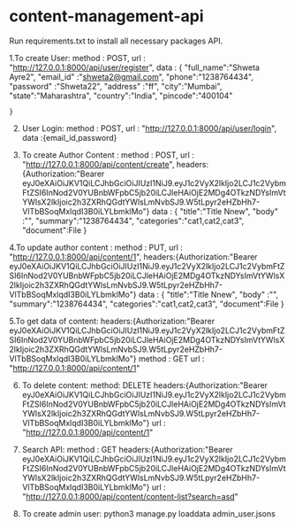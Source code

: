 # content-management-api
Run requirements.txt to install all necessary packages API.

1.To create User:
    method : POST,
    url : "http://127.0.0.1:8000/api/user/register",
    data : {
        "full_name":"Shweta Ayre2",
        "email_id" :"shweta2@gmail.com",
        "phone":"1238764434",
        "password" :"Shweta22",
        "address"  :"ff",
        "city":"Mumbai",
        "state":"Maharashtra",
        "country":"India",
        "pincode":"400104"
    
    }

2. User Login: 
    method : POST,
    url : "http://127.0.0.1:8000/api/user/login",
    data :{email_id,password}


3. To create Author Content :
    method : POST,
    url : "http://127.0.0.1:8000/api/content/create",
    headers:{Authorization:"Bearer eyJ0eXAiOiJKV1QiLCJhbGciOiJIUzI1NiJ9.eyJ1c2VyX2lkIjo2LCJ1c2VybmFtZSI6InNod2V0YUBnbWFpbC5jb20iLCJleHAiOjE2MDg4OTkzNDYsImVtYWlsX2lkIjoic2h3ZXRhQGdtYWlsLmNvbSJ9.W5tLpyr2eHZbHh7-VlTbBSoqMxlqdI3B0iLYLbmklMo"}
    data : {
        "title":"Title Nnew",
        "body" :"",
        "summary":"1238764434",
        "categories":"cat1,cat2,cat3",
        "document":File
    }

4.To update author content :
    method : PUT,
    url : "http://127.0.0.1:8000/api/content/1",
    headers:{Authorization:"Bearer eyJ0eXAiOiJKV1QiLCJhbGciOiJIUzI1NiJ9.eyJ1c2VyX2lkIjo2LCJ1c2VybmFtZSI6InNod2V0YUBnbWFpbC5jb20iLCJleHAiOjE2MDg4OTkzNDYsImVtYWlsX2lkIjoic2h3ZXRhQGdtYWlsLmNvbSJ9.W5tLpyr2eHZbHh7-VlTbBSoqMxlqdI3B0iLYLbmklMo"}
    data : {
        "title":"Title Nnew",
        "body" :"",
        "summary":"1238764434",
        "categories":"cat1,cat2,cat3",
        "document":File
    }

5.To get data of content: 
    headers:{Authorization:"Bearer eyJ0eXAiOiJKV1QiLCJhbGciOiJIUzI1NiJ9.eyJ1c2VyX2lkIjo2LCJ1c2VybmFtZSI6InNod2V0YUBnbWFpbC5jb20iLCJleHAiOjE2MDg4OTkzNDYsImVtYWlsX2lkIjoic2h3ZXRhQGdtYWlsLmNvbSJ9.W5tLpyr2eHZbHh7-VlTbBSoqMxlqdI3B0iLYLbmklMo"}
    method : GET 
    url : "http://127.0.0.1:8000/api/content/1"

6. To delete content: 
   method: DELETE 
   headers:{Authorization:"Bearer eyJ0eXAiOiJKV1QiLCJhbGciOiJIUzI1NiJ9.eyJ1c2VyX2lkIjo2LCJ1c2VybmFtZSI6InNod2V0YUBnbWFpbC5jb20iLCJleHAiOjE2MDg4OTkzNDYsImVtYWlsX2lkIjoic2h3ZXRhQGdtYWlsLmNvbSJ9.W5tLpyr2eHZbHh7-VlTbBSoqMxlqdI3B0iLYLbmklMo"}
   url : "http://127.0.0.1:8000/api/content/1"

7. Search API: 
   method : GET
   headers:{Authorization:"Bearer eyJ0eXAiOiJKV1QiLCJhbGciOiJIUzI1NiJ9.eyJ1c2VyX2lkIjo2LCJ1c2VybmFtZSI6InNod2V0YUBnbWFpbC5jb20iLCJleHAiOjE2MDg4OTkzNDYsImVtYWlsX2lkIjoic2h3ZXRhQGdtYWlsLmNvbSJ9.W5tLpyr2eHZbHh7-VlTbBSoqMxlqdI3B0iLYLbmklMo"}
   url : "http://127.0.0.1:8000/api/content/content-list?search=asd" 
   
8. To create admin user:
    python3 manage.py loaddata admin_user.jsons